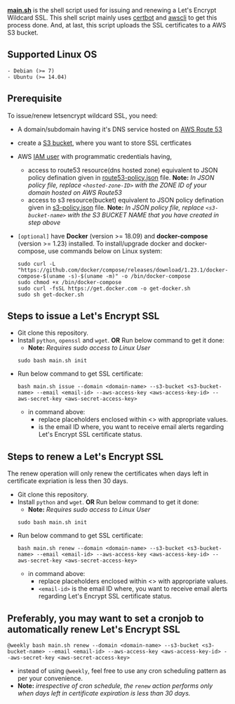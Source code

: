 **[main.sh](https://github.com/anmolsharmaa/letsencrypt-ssl/blob/master/main.sh)** is the shell script used for issuing and renewing a Let's Encrypt Wildcard SSL.  This shell script mainly uses [certbot](https://certbot.eff.org/about/) and [awscli](https://aws.amazon.com/cli/) to get this process done. And, at last, this script uploads the SSL certificates to a AWS S3 bucket.


Supported Linux OS
-----
    - Debian (>= 7)
    - Ubuntu (>= 14.04)


Prerequisite
-----

To issue/renew letsencrypt wildcard SSL, you need:

- A domain/subdomain having it's DNS service hosted on [AWS Route 53](https://aws.amazon.com/route53/)
- create a [S3 bucket](https://docs.aws.amazon.com/AmazonS3/latest/user-guide/create-bucket.html), where you want to store SSL certficates 
- AWS [IAM user](https://docs.aws.amazon.com/IAM/latest/UserGuide/id_users_create.html) with programmatic credentials having,

     - access to route53 resource(dns hosted zone) equivalent to JSON policy defination given in [route53-policy.json](https://github.com/anmolsharmaa/letsencrypt-ssl/blob/master/route53-policy.json) file. **Note:** _In JSON policy file, replace `<hosted-zone-ID>` with the ZONE ID of your domain hosted on AWS Route53_ 
     - access to s3 resource(bucket) equivalent to JSON policy defination given in [s3-policy.json](https://github.com/anmolsharmaa/letsencrypt-ssl/blob/master/s3-policy.json) file. **Note:** _In JSON policy file, replace `<s3-bucket-name>` with the S3 BUCKET NAME that you have created in step above_
- `[optional]` have **Docker** (version >= 18.09) and **docker-compose** (version >= 1.23) installed. To install/upgrade docker and docker-compose, use commands below on Linux system:

    ```
    sudo curl -L "https://github.com/docker/compose/releases/download/1.23.1/docker-compose-$(uname -s)-$(uname -m)" -o /bin/docker-compose
    sudo chmod +x /bin/docker-compose
    sudo curl -fsSL https://get.docker.com -o get-docker.sh
    sudo sh get-docker.sh
    ```


Steps to issue a Let's Encrypt SSL
-----

- Git clone this repository.
- Install `python`, `openssl` and `wget`. **OR** Run below command to get it done:
    - **Note:** _Requires sudo access to Linux User_
    ```
    sudo bash main.sh init
    ```
- Run below command to get SSL certificate:
     ```
     bash main.sh issue --domain <domain-name> --s3-bucket <s3-bucket-name> --email <email-id> --aws-access-key <aws-access-key-id> --aws-secret-key <aws-secret-access-key>
     ```
     - in command above:
        - replace placeholders enclosed within <> with appropriate values.
        - <email-id> is the email ID where, you want to receive email alerts regarding Let's Encrypt SSL certificate status.


Steps to renew a Let's Encrypt SSL
-----

The renew operation will only renew the certificates when days left in certificate expriation is less then 30 days.

- Git clone this repository.
- Install `python` and `wget`. **OR** Run below command to get it done:
    - **Note:** _Requires sudo access to Linux User_
    ```
    sudo bash main.sh init
    ```
- Run below command to get SSL certificate:
    ```
    bash main.sh renew --domain <domain-name> --s3-bucket <s3-bucket-name> --email <email-id> --aws-access-key <aws-access-key-id> --aws-secret-key <aws-secret-access-key>
    ```
    - in command above:
        - replace placeholders enclosed within <> with appropriate values.
        - `<email-id>` is the email ID where, you want to receive email alerts regarding Let's Encrypt SSL certificate status.


Preferably, you may want to set a cronjob to automatically renew Let's Encrypt SSL
-----

```
@weekly bash main.sh renew --domain <domain-name> --s3-bucket <s3-bucket-name> --email <email-id> --aws-access-key <aws-access-key-id> --aws-secret-key <aws-secret-access-key>
```
- instead of using `@weekly`, feel free to use any cron scheduling pattern as per your convenience.
- **Note:** _irrespective of cron schedule, the `renew` action performs only when days left in certificate expiration is less than 30 days._
